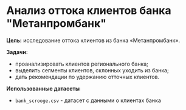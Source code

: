 # Анализ оттока клиентов банка "Метанпромбанк"

**Цель:**  исследование оттока клиентов из банка «Метанпромбанк».

**Задачи:**
- проанализировать клиентов регионального банка;
- выделить сегменты клиентов, склонных уходить из банка;
- дать рекомендации по удержанию отточных клиентов.

**Использованные датасеты**  
- `bank_scrooge.csv` - датасет с данными о клиентах банка
